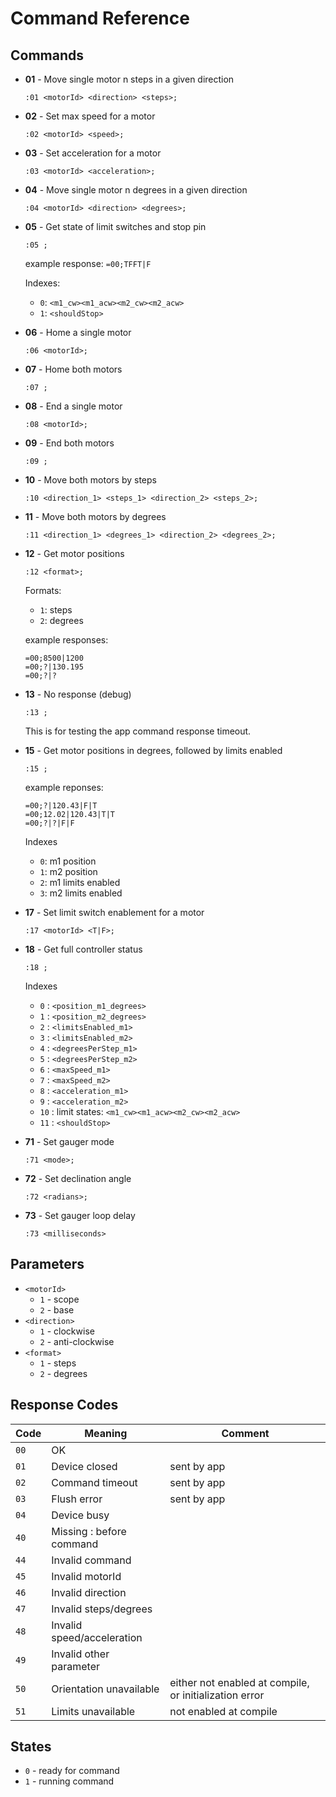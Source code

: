 # Command Reference

Commands
---------

- **01** - Move single motor n steps in a given direction

    ```
    :01 <motorId> <direction> <steps>;
    ```

- **02** - Set max speed for a motor
   
    ```
    :02 <motorId> <speed>;
    ```

- **03** - Set acceleration for a motor

    ```
    :03 <motorId> <acceleration>;
    ```

- **04** - Move single motor n degrees in a given direction

    ```
    :04 <motorId> <direction> <degrees>;
    ```

- **05** - Get state of limit switches and stop pin

    ```
    :05 ;
    ```

    example response: `=00;TFFT|F`

    Indexes:

    * `0`: `<m1_cw><m1_acw><m2_cw><m2_acw>`
    * `1`: `<shouldStop>`

- **06** - Home a single motor

    ```
    :06 <motorId>;
    ```

- **07** - Home both motors

    ```
    :07 ;
    ```

- **08** - End a single motor

    ```
    :08 <motorId>;
    ```

- **09** - End both motors

    ```
    :09 ;
    ```

- **10** - Move both motors by steps

    ```
    :10 <direction_1> <steps_1> <direction_2> <steps_2>;
    ```

- **11** - Move both motors by degrees

    ```
    :11 <direction_1> <degrees_1> <direction_2> <degrees_2>;
    ```

- **12** - Get motor positions

    ```
    :12 <format>;
    ```

    Formats:

    * `1`: steps
    * `2`: degrees

    example responses:

    ```
    =00;8500|1200
    =00;?|130.195
    =00;?|?
    ```

- **13** - No response (debug)

    ```
    :13 ;
    ```

    This is for testing the app command response timeout.

- **15** - Get motor positions in degrees, followed by limits enabled

    ```
    :15 ;
    ```

    example reponses:
    ```
    =00;?|120.43|F|T
    =00;12.02|120.43|T|T
    =00;?|?|F|F
    ```

    Indexes

    * `0`: m1 position
    * `1`: m2 position
    * `2`: m1 limits enabled
    * `3`: m2 limits enabled

- **17** - Set limit switch enablement for a motor

    ```
    :17 <motorId> <T|F>;
    ```

- **18** - Get full controller status

    ```
    :18 ;
    ```

    Indexes
    
    * `0`  : `<position_m1_degrees>`
    * `1`  : `<position_m2_degrees>`
    * `2`  : `<limitsEnabled_m1>`
    * `3`  : `<limitsEnabled_m2>`
    * `4`  : `<degreesPerStep_m1>`
    * `5`  : `<degreesPerStep_m2>`
    * `6`  : `<maxSpeed_m1>`
    * `7`  : `<maxSpeed_m2>`
    * `8`  : `<acceleration_m1>`
    * `9`  : `<acceleration_m2>`
    * `10` : limit states: `<m1_cw><m1_acw><m2_cw><m2_acw>`
    * `11` : `<shouldStop>`

- **71** - Set gauger mode
 
    ```
    :71 <mode>;
    ```

- **72** - Set declination angle

    ```
    :72 <radians>;
    ```

- **73** - Set gauger loop delay

    ```
    :73 <milliseconds>
    ```


## Parameters

- `<motorId>`
    - `1` - scope
    - `2` - base
- `<direction>`
    - `1` - clockwise
    - `2` - anti-clockwise
- `<format>`
    - `1` - steps
    - `2` - degrees


## Response Codes

| Code | Meaning                    | Comment
|------|----------------------------|-----------
| `00` | OK                         |
| `01` | Device closed              | sent by app
| `02` | Command timeout            | sent by app
| `03` | Flush error                | sent by app
| `04` | Device busy                |
| `40` | Missing : before command   |
| `44` | Invalid command            |
| `45` | Invalid motorId            |
| `46` | Invalid direction          |
| `47` | Invalid steps/degrees      |
| `48` | Invalid speed/acceleration |
| `49` | Invalid other parameter    |
| `50` | Orientation unavailable    | either not enabled at compile, or initialization error
| `51` | Limits unavailable         | not enabled at compile

## States

- `0` - ready for command
- `1` - running command
